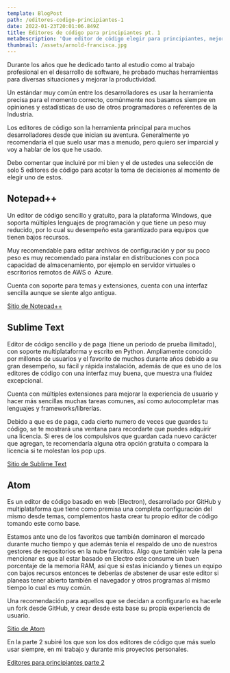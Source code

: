 ```yaml
---
template: BlogPost
path: /editores-codigo-principiantes-1
date: 2022-01-23T20:01:06.849Z
title: Editores de código para principiantes pt. 1
metaDescription: 'Que editor de código elegir para principiantes, mejores editores de código'
thumbnail: /assets/arnold-francisca.jpg
---
```

Durante los años que he dedicado tanto al estudio como al trabajo profesional en el desarrollo de software, he probado muchas herramientas para diversas situaciones y mejorar la productividad.

Un estándar muy común entre los desarrolladores es usar la herramienta precisa para el momento correcto, comúnmente nos basamos siempre en opiniones y estadísticas de uso de otros programadores o referentes de la Industria.

Los editores de código son la herramienta principal para muchos desarrolladores desde que inician su aventura. Generalmente yo recomendaría el que suelo usar mas a menudo, pero quiero ser imparcial y voy a hablar de los que he usado.

Debo comentar que incluiré por mi bien y el de ustedes una selección de solo 5 editores de código para acotar la toma de decisiones al momento de elegir uno de estos.

## **Notepad++**

Un editor de código sencillo y gratuito, para la plataforma Windows, que soporta múltiples lenguajes de programación y que tiene un peso muy reducido, por lo cual su desempeño esta garantizado para equipos que tienen bajos recursos.

Muy recomendable para editar archivos de configuración y por su poco peso es muy recomendado para instalar en distribuciones con poca capacidad de almacenamiento, por ejemplo en servidor virtuales o escritorios remotos de AWS o  Azure.

Cuenta con soporte para temas y extensiones, cuenta con una interfaz sencilla aunque se siente algo antigua.

[Sitio de Notepad++](https://notepad-plus-plus.org/)

## **Sublime Text**

Editor de código sencillo y de paga (tiene un periodo de prueba ilimitado), con soporte multiplataforma y escrito en Python. Ampliamente conocido por millones de usuarios y el favorito de muchos durante años debido a su gran desempeño, su fácil y rápida instalación, además de que es uno de los editores de código con una interfaz muy buena, que muestra una fluidez excepcional.

Cuenta con múltiples extensiones para mejorar la experiencia de usuario y hacer más sencillas muchas tareas comunes, así como autocompletar mas lenguajes y frameworks/librerías.

Debido a que es de paga, cada cierto numero de veces que guardes tu código, se te mostrará una ventana para recordarte que puedes adquirir una licencia. Si eres de los compulsivos que guardan cada nuevo carácter que agregan, te recomendaría alguna otra opción gratuita o compara la licencia si te molestan los pop ups.

[Sitio de Sublime Text](https://www.sublimetext.com/)

## **Atom**

Es un editor de código basado en web (Electron), desarrollado por GitHub y multiplataforma que tiene como premisa una completa configuración del mismo desde temas, complementos hasta crear tu propio editor de código tomando este como base.

Estamos ante uno de los favoritos que también dominaron el mercado durante mucho tiempo y que además tenia el respaldo de uno de nuestros gestores de repositorios en la nube favoritos. Algo que también vale la pena mencionar es que al estar basado en Electro este consume un buen porcentaje de la memoria RAM, así que si estas iniciando y tienes un equipo con bajos recursos entonces te deberías de abstener de usar este editor si planeas tener abierto también el navegador y otros programas al mismo tiempo lo cual es muy común.

Una recomendación para aquellos que se decidan a configurarlo es hacerle un fork desde GitHub, y crear desde esta base su propia experiencia de usuario.

[Sitio de Atom](https://atom.io/)

En la parte 2 subiré los que son los dos editores de código que más suelo usar siempre, en mi trabajo y durante mis proyectos personales.

[Editores para principiantes parte 2](https://alexis-mora.dev/editores-codigo-principiantes-1)
